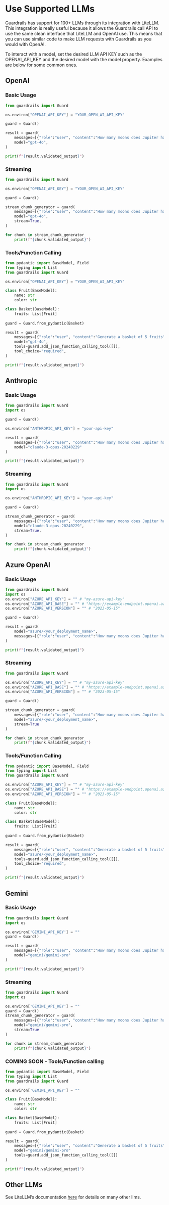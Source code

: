 # Use Supported LLMs

Guardrails has support for 100+ LLMs through its integration with LiteLLM. This integration is really useful because it allows the Guardrails call API to use the same clean interface that LiteLLM and OpenAI use. This means that you can use  similar code to make LLM requests with Guardrails as you would with OpenAI.

To interact with a model, set the desired LLM API KEY such as the OPENAI_API_KEY and the desired model with the model property. Examples are below for some common ones.

## OpenAI

### Basic Usage

```python
from guardrails import Guard

os.environ["OPENAI_API_KEY"] = "YOUR_OPEN_AI_API_KEY"

guard = Guard()

result = guard(
    messages=[{"role":"user", "content":"How many moons does Jupiter have?"}],
    model="gpt-4o",
)

print(f"{result.validated_output}")
```

### Streaming

```python
from guardrails import Guard

os.environ["OPENAI_API_KEY"] = "YOUR_OPEN_AI_API_KEY"

guard = Guard()

stream_chunk_generator = guard(
    messages=[{"role":"user", "content":"How many moons does Jupiter have?"}],
    model="gpt-4o",
    stream=True,
)

for chunk in stream_chunk_generator
    print(f"{chunk.validated_output}")
```

### Tools/Function Calling

```python
from pydantic import BaseModel, Field
from typing import List
from guardrails import Guard

os.environ["OPENAI_API_KEY"] = "YOUR_OPEN_AI_API_KEY"

class Fruit(BaseModel):
    name: str
    color: str

class Basket(BaseModel):
    fruits: List[Fruit]
    
guard = Guard.from_pydantic(Basket)

result = guard(
    messages=[{"role":"user", "content":"Generate a basket of 5 fruits"}],
    model="gpt-4o",
    tools=guard.add_json_function_calling_tool([]),
    tool_choice="required",
)

print(f"{result.validated_output}")
```

## Anthropic

### Basic Usage

```python
from guardrails import Guard
import os

guard = Guard()

os.environ["ANTHROPIC_API_KEY"] = "your-api-key"

result = guard(
    messages=[{"role":"user", "content":"How many moons does Jupiter have?"}],
    model="claude-3-opus-20240229"
)

print(f"{result.validated_output}")
```

### Streaming

```python
from guardrails import Guard
import os

os.environ["ANTHROPIC_API_KEY"] = "your-api-key"

guard = Guard()

stream_chunk_generator = guard(
    messages=[{"role":"user", "content":"How many moons does Jupiter have?"}],
    model="claude-3-opus-20240229",
    stream=True,
)

for chunk in stream_chunk_generator
    print(f"{chunk.validated_output}")
```

## Azure OpenAI

### Basic Usage

```python
from guardrails import Guard
import os
os.environ["AZURE_API_KEY"] = "" # "my-azure-api-key"
os.environ["AZURE_API_BASE"] = "" # "https://example-endpoint.openai.azure.com"
os.environ["AZURE_API_VERSION"] = "" # "2023-05-15"

guard = Guard()

result = guard(
    model="azure/<your_deployment_name>",
    messages=[{"role":"user", "content":"How many moons does Jupiter have?"}],
)

print(f"{result.validated_output}")
```

### Streaming

```python
from guardrails import Guard

os.environ["AZURE_API_KEY"] = "" # "my-azure-api-key"
os.environ["AZURE_API_BASE"] = "" # "https://example-endpoint.openai.azure.com"
os.environ["AZURE_API_VERSION"] = "" # "2023-05-15"

guard = Guard()

stream_chunk_generator = guard(
    messages=[{"role":"user", "content":"How many moons does Jupiter have?"}],
    model="azure/<your_deployment_name>", 
    stream=True
)

for chunk in stream_chunk_generator
    print(f"{chunk.validated_output}")
```

### Tools/Function Calling

```python
from pydantic import BaseModel, Field
from typing import List
from guardrails import Guard

os.environ["AZURE_API_KEY"] = "" # "my-azure-api-key"
os.environ["AZURE_API_BASE"] = "" # "https://example-endpoint.openai.azure.com"
os.environ["AZURE_API_VERSION"] = "" # "2023-05-15"

class Fruit(BaseModel):
    name: str
    color: str

class Basket(BaseModel):
    fruits: List[Fruit]
    
guard = Guard.from_pydantic(Basket)

result = guard(
    messages=[{"role":"user", "content":"Generate a basket of 5 fruits"}],
    model="azure/<your_deployment_name>", 
    tools=guard.add_json_function_calling_tool([]),
    tool_choice="required",
)

print(f"{result.validated_output}")
```

## Gemini

### Basic Usage

```python
from guardrails import Guard
import os

os.environ['GEMINI_API_KEY'] = ""
guard = Guard()

result = guard(
    messages=[{"role":"user", "content":"How many moons does Jupiter have?"}],
    model="gemini/gemini-pro"
)

print(f"{result.validated_output}")
```

### Streaming

```python
from guardrails import Guard
import os

os.environ['GEMINI_API_KEY'] = ""
guard = Guard()
stream_chunk_generator = guard(
    messages=[{"role":"user", "content":"How many moons does Jupiter have?"}],
    model="gemini/gemini-pro",
    stream=True
)

for chunk in stream_chunk_generator
    print(f"{chunk.validated_output}")
```

### COMING SOON - Tools/Function calling

```python
from pydantic import BaseModel, Field
from typing import List
from guardrails import Guard

os.environ['GEMINI_API_KEY'] = ""

class Fruit(BaseModel):
    name: str
    color: str

class Basket(BaseModel):
    fruits: List[Fruit]
    
guard = Guard.from_pydantic(Basket)

result = guard(
    messages=[{"role":"user", "content":"Generate a basket of 5 fruits"}],
    model="gemini/gemini-pro"
    tools=guard.add_json_function_calling_tool([])
)

print(f"{result.validated_output}")
```

## Other LLMs

See LiteLLM’s documentation [here](https://docs.litellm.ai/docs/providers) for details on many other llms.